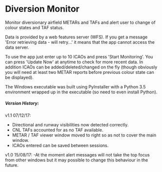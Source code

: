 # Diversion Monitor
Monitor diversionary airfield METARs and TAFs and alert user to 
change of colour states and TAF status.

Data is provided by a web features server (WFS).
If you get a message 'Error retrieving data - will retry...'  it means that the
app cannot access the data server. 

To use the app just enter up to 10 ICAOs and press 'Start Monitoring'. 
You can press 'Update Now' at anytime to check for more recent data. In
addition ICAOs can be added/deleted/changed on the fly (though obviously you will need
at least two METAR reports before previous colour state can be displayed).

The Windows executable was built using PyInstaller with a Python 3.5 environment 
wrapped up in the executable (so need to even install Python). 


##### Version History:

v1.1 07/12/17: 
- Directional and runway visibilities now detected correctly. 
- CNL TAFs accounted for as no TAF available. 
- METAR / TAF viewer window moved to right so as not to cover the main window. 
- ICAOs entered can be saved between sessions.

v1.0 15/08/17: 
-At the moment alert messages will not take the top focus from 
other windows but it may possible to change this behaviour in the future.
 

